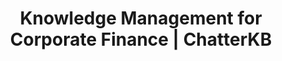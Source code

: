 ---
layout: marketing-solutions
permalink: /solutions/corporate-finance

# SEO and metadata
title: "Knowledge Management for Corporate Finance | ChatterKB"
description: "Transform financial analysis, reporting processes, and regulatory knowledge into automated workflows, compliance documentation, and strategic insights."

# Page content
hero:
  title: "Financial Intelligence That Drives Decisions."
  split_title:
    main: "Financial Intelligence"
    highlight: "That Drives Decisions."
  description: "Transform financial processes into automated workflows and living executive dashboards. Write reporting requirements in plain English, get intelligent systems that learn from every financial cycle."
  image: "/assets/images/marketing/hero-image.webp"
  primary_button:
    text: "Try ChatterKB Free"
    url: "https://app.chatterkb.com/auth/signup"
  secondary_button:
    text: "Schedule Demo"
    url: "https://calendar.google.com/calendar/u/0/appointments/schedules/AcZssZ0oYQ10osj27ugUfwOrSoV893uJ-kWPhIKNBhII5bTlwc3j6HdkEunH29TciGeOttFjfxqEn92O"

problems:
  section_title: "Corporate Finance Knowledge Challenges"
  items:
    - title: "Critical Analysis Buried in Spreadsheets"
      description: "Financial insights and analysis methodologies are trapped in individual spreadsheets and emails. When analysts leave, their expertise and models disappear with them."
    - title: "Manual Financial Processes That Should Be Automated"
      description: "Finance teams follow complex reporting workflows manually because converting financial procedures into automated systems requires technical expertise you don't have."
    - title: "Static Reports in a Dynamic Financial Environment"
      description: "Executive dashboards and compliance reports are outdated the moment you create them. You need living financial intelligence that updates automatically as data flows in."

solution:
  title: "From Spreadsheet Chaos to Intelligent Financial Automation"
  description: "ChatterKB captures your financial expertise and converts it into automated workflows and dynamic executive dashboards. Describe reporting requirements in plain English—get intelligent systems that execute and learn from financial outcomes."
  image: "/assets/images/marketing/workflow-diagram.webp"
  steps:
    - title: "Capture & Convert Financial Knowledge"
      description: "Upload financial models, analysis templates, and reporting procedures. Describe new financial workflows in plain English—ChatterKB converts them into executable automation."
      image: "/assets/images/marketing/workflow-step1.webp"
      badges:
        - "Financial Workflow Automation"
        - "Analysis Templates"
        - "Reporting Processes"
        - "Compliance Procedures"
        - "Model Integration"
    - title: "Create Living Executive Dashboards"
      description: "Build dynamic dashboards that automatically update with financial metrics, compliance status, and strategic indicators. Real-time financial intelligence without manual compilation."
      image: "/assets/images/marketing/workflow-step2.webp"
      badges:
        - "Executive KPIs"
        - "Financial Metrics"
        - "Compliance Tracking"
        - "Strategic Indicators"
    - title: "Execute & Learn from Financial Cycles"
      description: "Financial workflows execute automatically and get smarter with each reporting cycle. The system builds financial memory, improving analysis recommendations over time."
      image: "/assets/images/marketing/workflow-step3.webp"
      badges:
        - "Automated Financial Execution"
        - "Cycle Learning"
        - "Strategic Intelligence"

features:
  tagline: "CAPTURE • AUTOMATE • ANALYZE"
  title: "Built for Financial Excellence"
  items:
    - icon: "bi-graph-up"
      title: "Prose-to-Process Financial Automation"
      description: "Convert financial procedures into executable workflows by describing them in plain English. No technical complexity—just write strategic financial processes."
      image: "/assets/images/marketing/feature-pin.webp"
    - icon: "bi-speedometer2"
      title: "Living Executive Dashboards"
      description: "Create dynamic dashboards that automatically update with financial metrics, compliance indicators, and strategic KPIs. Always current financial intelligence."
      image: "/assets/images/marketing/feature-docs.webp"
    - icon: "bi-file-earmark-spreadsheet"
      title: "Memory-Centric Financial Intelligence"
      description: "System learns from every financial cycle, analysis outcome, and strategic decision. Financial knowledge compounds over time, improving decision quality continuously."
      image: "/assets/images/marketing/feature-sop.webp"
    - icon: "bi-clock"
      title: "Intelligent Reporting Automation"
      description: "Automated report generation that gets smarter with each cycle. Timeline execution tracks financial processes without exposing technical complexity."
      image: "/assets/images/marketing/feature-team.webp"

branded_content:
  title: "Turn Financial Expertise Into Business Development"
  description: "Create branded, public knowledge bases that showcase your financial expertise while generating business leads. Position your organization as the trusted authority in financial intelligence."
  image: "/assets/images/marketing/custom-branding.webp"
  features:
    - title: "Custom Financial Branding"
      description: "Add your company's logo, colors, and custom CSS for complete brand control"
    - title: "Business Lead Generation"
      description: "Capture prospects through valuable financial insights and market analysis"
    - title: "Financial Thought Leadership"
      description: "Position your organization as the financial authority in your sector"
    - title: "Client Self-Service Portal"
      description: "Reduce client inquiries with intelligent, branded financial resources"

enterprise:
  title: "Enterprise-Grade Security Without the Enterprise Headaches"
  description: "Deploy ChatterKB on your infrastructure with complete data sovereignty, advanced RAG capabilities for financial document intelligence, and zero-trust security architecture designed for financial environments."

cta:
  title: "Ready to Elevate Your Financial Operations?"
  description: "See how ChatterKB can help your finance team work smarter, report faster, and drive better business decisions with intelligent automation that learns from financial expertise."
  image: "/assets/images/marketing/product-screenshot.png"
  primary_button:
    text: "Try ChatterKB Free"
    url: "https://app.chatterkb.com/auth/signup"
  secondary_button:
    text: "Schedule Demo"
    url: "https://calendar.google.com/calendar/u/0/appointments/schedules/AcZssZ0oYQ10osj27ugUfwOrSoV893uJ-kWPhIKNBhII5bTlwc3j6HdkEunH29TciGeOttFjfxqEn92O"
--- 